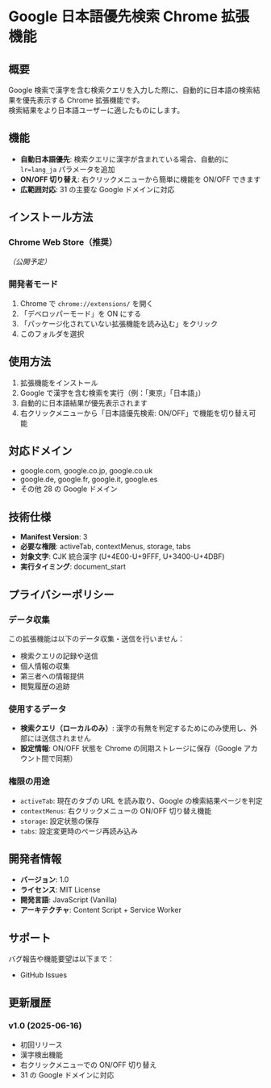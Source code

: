 # Google 日本語優先検索 Chrome 拡張機能

## 概要

Google 検索で漢字を含む検索クエリを入力した際に、自動的に日本語の検索結果を優先表示する Chrome 拡張機能です。  
検索結果をより日本語ユーザーに適したものにします。

## 機能

- **自動日本語優先**: 検索クエリに漢字が含まれている場合、自動的に `lr=lang_ja` パラメータを追加
- **ON/OFF 切り替え**: 右クリックメニューから簡単に機能を ON/OFF できます
- **広範囲対応**: 31 の主要な Google ドメインに対応

## インストール方法

### Chrome Web Store（推奨）

_（公開予定）_

### 開発者モード

1. Chrome で `chrome://extensions/` を開く
2. 「デベロッパーモード」を ON にする
3. 「パッケージ化されていない拡張機能を読み込む」をクリック
4. このフォルダを選択

## 使用方法

1. 拡張機能をインストール
2. Google で漢字を含む検索を実行（例：「東京」「日本語」）
3. 自動的に日本語結果が優先表示されます
4. 右クリックメニューから「日本語優先検索: ON/OFF」で機能を切り替え可能

## 対応ドメイン

- google.com, google.co.jp, google.co.uk
- google.de, google.fr, google.it, google.es
- その他 28 の Google ドメイン

## 技術仕様

- **Manifest Version**: 3
- **必要な権限**: activeTab, contextMenus, storage, tabs
- **対象文字**: CJK 統合漢字 (U+4E00-U+9FFF, U+3400-U+4DBF)
- **実行タイミング**: document_start

## プライバシーポリシー

### データ収集

この拡張機能は以下のデータ収集・送信を行いません：

- 検索クエリの記録や送信
- 個人情報の収集
- 第三者への情報提供
- 閲覧履歴の追跡

### 使用するデータ

- **検索クエリ（ローカルのみ）**: 漢字の有無を判定するためにのみ使用し、外部には送信されません
- **設定情報**: ON/OFF 状態を Chrome の同期ストレージに保存（Google アカウント間で同期）

### 権限の用途

- `activeTab`: 現在のタブの URL を読み取り、Google の検索結果ページを判定
- `contextMenus`: 右クリックメニューの ON/OFF 切り替え機能
- `storage`: 設定状態の保存
- `tabs`: 設定変更時のページ再読み込み

## 開発者情報

- **バージョン**: 1.0
- **ライセンス**: MIT License
- **開発言語**: JavaScript (Vanilla)
- **アーキテクチャ**: Content Script + Service Worker

## サポート

バグ報告や機能要望は以下まで：

- GitHub Issues

## 更新履歴

### v1.0 (2025-06-16)

- 初回リリース
- 漢字検出機能
- 右クリックメニューでの ON/OFF 切り替え
- 31 の Google ドメインに対応
